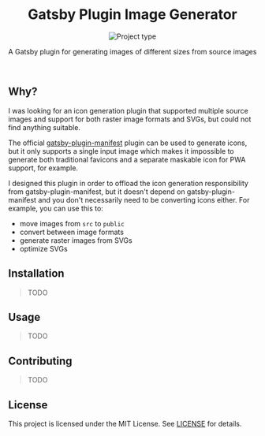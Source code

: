 <!-- Project Header -->
<div align="center">
	<h1 class="projectName">
    Gatsby Plugin Image Generator
  </h1>

  <p class="projectBadges">
    <img src="https://img.shields.io/badge/type-Node.js_Module-4caf50.svg" alt="Project type" title="Project type">
  </p>

  <p class="projectDesc">
    A Gatsby plugin for generating images of different sizes from source images
  </p>

  <br/>
</div>


## Why?
I was looking for an icon generation plugin that supported multiple source images and support for both raster image formats and SVGs, but could not find anything suitable.

The official [gatsby-plugin-manifest](https://www.gatsbyjs.com/plugins/gatsby-plugin-manifest) plugin can be used to generate icons, but it only supports a single input image which makes it impossible to generate both traditional favicons and a separate maskable icon for PWA support, for example.

I designed this plugin in order to offload the icon generation responsibility from gatsby-plugin-manifest, but it doesn't depend on gatsby-plugin-manifest and you don't necessarily need to be converting icons either. For example, you can use this to:
- move images from `src` to `public`
- convert between image formats
- generate raster images from SVGs
- optimize SVGs


## Installation
> TODO


## Usage
> TODO


## Contributing
> TODO


## License
This project is licensed under the MIT License. See [LICENSE](LICENSE) for details.
